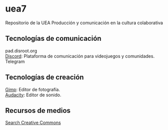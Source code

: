 # uea7
Repositorio de la UEA Producción y comunicación en la cultura colaborativa  

## Tecnologías de comunicación
pad.disroot.org  
[Discord](https://discord.com/): Plataforma de comunicación para videojuegos y comunidades.  
Telegram  

## Tecnologías de creación
[Gimp](https://www.gimp.org/): Editor de fotografía.  
[Audacity](https://www.audacityteam.org/): Editor de sonido.  

## Recursos de medios
[Search Creative Commons](https://search.creativecommons.org/)  

